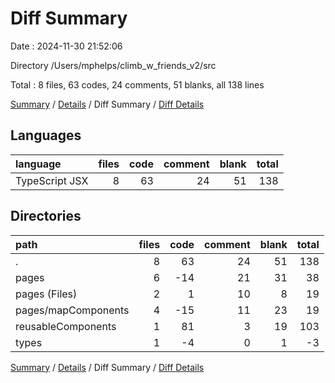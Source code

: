 # Diff Summary

Date : 2024-11-30 21:52:06

Directory /Users/mphelps/climb_w_friends_v2/src

Total : 8 files, 63 codes, 24 comments, 51 blanks, all 138 lines

[Summary](results.md) / [Details](details.md) / Diff Summary / [Diff Details](diff-details.md)

## Languages

| language       | files | code | comment | blank | total |
| :------------- | ----: | ---: | ------: | ----: | ----: |
| TypeScript JSX |     8 |   63 |      24 |    51 |   138 |

## Directories

| path                | files | code | comment | blank | total |
| :------------------ | ----: | ---: | ------: | ----: | ----: |
| .                   |     8 |   63 |      24 |    51 |   138 |
| pages               |     6 |  -14 |      21 |    31 |    38 |
| pages (Files)       |     2 |    1 |      10 |     8 |    19 |
| pages/mapComponents |     4 |  -15 |      11 |    23 |    19 |
| reusableComponents  |     1 |   81 |       3 |    19 |   103 |
| types               |     1 |   -4 |       0 |     1 |    -3 |

[Summary](results.md) / [Details](details.md) / Diff Summary / [Diff Details](diff-details.md)
